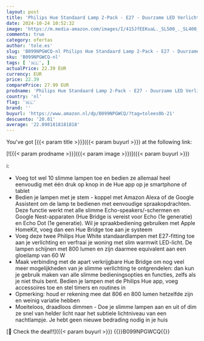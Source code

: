 ```yaml
---
layout: post
title: 'Philips Hue Standaard Lamp 2-Pack - E27 - Duurzame LED Verlichting - Smart Lamp - Warm-Wit Licht - Dimbaar - Verbind met Bluetooth of Hue Bridge - Werkt met Alexa en Google Home'
date: 2024-10-24 10:52:32
image: 'https://m.media-amazon.com/images/I/415JfEEKuaL._SL500_._SL400_.jpg'
comments: true
category: ofertas
author: 'tole.es'
slug: 'B099NPGWCQ-nl Philips Hue Standaard Lamp 2-Pack - E27 - Duurzame LED...'
sku: 'B099NPGWCQ-nl'
tags: [ '🇳🇱', ]
actualPrice: 22.39 EUR
currency: EUR
price: 22.39
comparePrice: 27.99 EUR
prodname: 'Philips Hue Standaard Lamp 2-Pack - E27 - Duurzame LED Verlichting - Smart Lamp - Warm-Wit Licht - Dimbaar - Verbind met Bluetooth of Hue Bridge - Werkt met Alexa en Google Home'
country: 'nl'
flag: '🇳🇱'
brand: ''
buyurl: 'https://www.amazon.nl/dp/B099NPGWCQ/?tag=tolees0b-21'
descuento: '20.01'
average: '22.0981818181818'
---
```


You've got [{{< param title >}}]({{< param buyurl >}}) at the following link:

[![{{< param prodname >}}]({{< param image >}})]({{< param buyurl >}})

ℹ️:

- Voeg tot wel 10 slimme lampen toe en bedien ze allemaal heel eenvoudig met één druk op knop in de Hue app op je smartphone of tablet
- Bedien je lampen met je stem - koppel met Amazon Alexa of de Google Assistent om de lamp te bedienen met eenvoudige spraakopdrachten. Deze functie werkt met alle slimme Echo-speakers/-schermen en Google Nest-apparaten (Hue Bridge is vereist voor Echo (1e generatie) en Echo Dot (1e generatie). Wil je spraakbediening gebruiken met Apple HomeKit, voeg dan een Hue Bridge toe aan je systeem
- Voeg deze twee Philips Hue White standaardlampen met E27-fitting toe aan je verlichting en verfraai je woning met slim warmwit LED-licht. De lampen schijnen met 800 lumen en zijn daarmee equivalent aan een gloeilamp van 60 W
- Maak verbinding met de apart verkrijgbare Hue Bridge om nog veel meer mogelijkheden van je slimme verlichting te ontgrendelen: dan kun je gebruik maken van alle slimme bedieningsopties en functies, zelfs als je niet thuis bent. Bedien je lampen met de Philips Hue app, voeg accessoires toe en stel timers en routines in
- Opmerking: houd er rekening mee dat 806 en 800 lumen hetzelfde zijn en weinig variatie hebben
- Moeiteloos, draadloos dimmen - Doe je slimme lampen aan en uit of dim ze snel van helder licht naar het subtiele lichtniveau van een nachtlampje. Je hebt geen nieuwe bedrading nodig in je huis

[🛒 Check the deal!!]({{< param buyurl >}})
{{<world>}}B099NPGWCQ{{</world>}}
